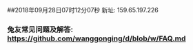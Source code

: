 ##2018年09月28日07时12分07秒 新址: 159.65.197.226
### 兔友常见问题及解答: https://github.com/wanggonging/d/blob/w/FAQ.md

